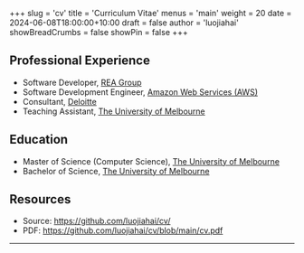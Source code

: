 +++
slug = 'cv'
title = 'Curriculum Vitae'
menus = 'main'
weight = 20
date = 2024-06-08T18:00:00+10:00
draft = false
author = 'luojiahai'
showBreadCrumbs = false
showPin = false
+++

## Professional Experience

- Software Developer, [REA Group](https://www.rea-group.com/)
- Software Development Engineer, [Amazon Web Services (AWS)](https://aws.amazon.com/)
- Consultant, [Deloitte](https://www.deloitte.com/)
- Teaching Assistant, [The University of Melbourne](https://www.unimelb.edu.au/)

## Education

- Master of Science (Computer Science), [The University of Melbourne](https://www.unimelb.edu.au/)
- Bachelor of Science, [The University of Melbourne](https://www.unimelb.edu.au/)

## Resources

- Source: https://github.com/luojiahai/cv/
- PDF: https://github.com/luojiahai/cv/blob/main/cv.pdf

---
